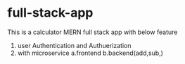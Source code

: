 # full-stack-app

This is a calculator MERN full stack app with below feature 

1. user Authentication and Authuerization
2. with  microservice a.frontend b.backend(add,sub,)  
